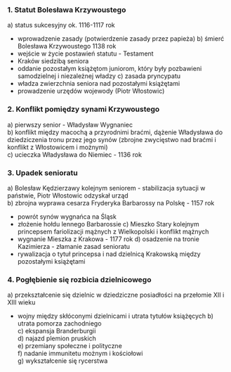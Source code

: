### 1. Statut Bolesława Krzywoustego
a) status sukcesyjny ok. 1116-1117 rok  
- wprowadzenie zasady (potwierdzenie zasady przez papieża)
b) śmierć Bolesława Krzywoustego 1138 rok  
- wejście w życie postawień statutu - Testament
- Kraków siedzibą seniora
- oddanie pozostałym książętom juniorom, który były pozbawieni samodzielnej i niezależnej władzy
c) zasada pryncypatu  
- władza zwierzchnia seniora nad pozostałymi książętami
- prowadzenie urzędów wojewody (Piotr Włostowic)
### 2. Konflikt pomiędzy synami Krzywoustego
a) pierwszy senior - Władysław Wygnaniec  
b) konflikt między macochą a przyrodnimi braćmi, dążenie Władysława do dziedziczenia tronu przez jego synów (zbrojne zwycięstwo nad braćmi i konflikt z Włostowicem i możnymi)  
c) ucieczka Władysława do Niemiec - 1136 rok
### 3. Upadek senioratu
a) Bolesław Kędzierzawy kolejnym seniorem - stabilizacja sytuacji w państwie, Piotr Włostowic odzyskał urząd  
b) zbrojna wyprawa cesarza Fryderyka Barbarossy na Polskę - 1157 rok
- powrót synów wygnańca na Śląsk
- złożenie hołdu lennego Barbarossie
c) Mieszko Stary kolejnym princepsem fariolizacji mążnych z Wielkopolski i konflikt mążnych
- wygnanie Mieszka z Krakowa - 1177 rok
d) osadzenie na tronie Kazimierza - złamanie zasad senioratu
- rywalizacja o tytuł princepsa i nad dzielnicą Krakowską między pozostałymi książętami
### 4. Pogłębienie się rozbicia dzielnicowego
a) przekształcenie się dzielnic w dziedziczne posiadłości na przełomie XII i XIII wieku  
- wojny między skłóconymi dzielnicami i utrata tytułów książęcych
b) utrata pomorza zachodniego  
c) ekspansja Branderburgii  
d) najazd plemion pruskich  
e) przemiany społeczne i polityczne  
f) nadanie immunitetu możnym i kościołowi  
g) wykształcenie się rycerstwa  